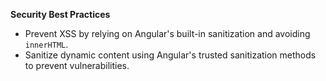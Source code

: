 **Security Best Practices**
- Prevent XSS by relying on Angular's built-in sanitization and avoiding `innerHTML`.
- Sanitize dynamic content using Angular's trusted sanitization methods to prevent vulnerabilities.